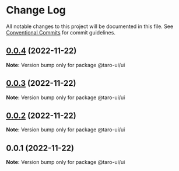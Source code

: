 # Change Log

All notable changes to this project will be documented in this file.
See [Conventional Commits](https://conventionalcommits.org) for commit guidelines.

## [0.0.4](https://github.com/Alien-Chen/vue-taro-ui/compare/v0.0.3...v0.0.4) (2022-11-22)

**Note:** Version bump only for package @taro-ui/ui





## [0.0.3](https://github.com/Alien-Chen/vue-taro-ui/compare/v0.0.2...v0.0.3) (2022-11-22)

**Note:** Version bump only for package @taro-ui/ui





## [0.0.2](https://github.com/Alien-Chen/vue-taro-ui/compare/v0.0.1...v0.0.2) (2022-11-22)

**Note:** Version bump only for package @taro-ui/ui





## 0.0.1 (2022-11-22)

**Note:** Version bump only for package @taro-ui/ui

